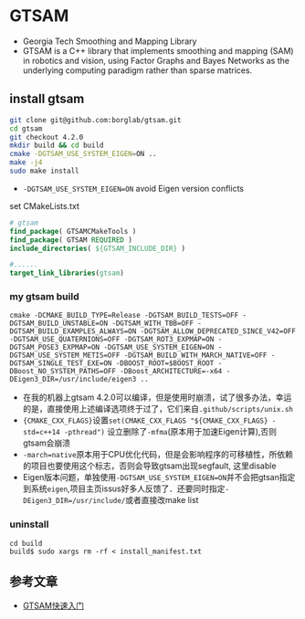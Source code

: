 
# GTSAM

- Georgia Tech Smoothing and Mapping Library
- GTSAM is a C++ library that implements smoothing and mapping (SAM) in robotics and vision, using Factor Graphs and Bayes Networks as the underlying computing paradigm rather than sparse matrices.

## install gtsam

```bash
git clone git@github.com:borglab/gtsam.git
cd gtsam
git checkout 4.2.0
mkdir build && cd build
cmake -DGTSAM_USE_SYSTEM_EIGEN=ON ..
make -j4
sudo make install
```

- `-DGTSAM_USE_SYSTEM_EIGEN=ON` avoid Eigen version conflicts

set CMakeLists.txt
```cmake
# gtsam 
find_package( GTSAMCMakeTools )
find_package( GTSAM REQUIRED )
include_directories( ${GTSAM_INCLUDE_DIR} )

#......
target_link_libraries(gtsam)
```

### my gtsam build

```shell
cmake -DCMAKE_BUILD_TYPE=Release -DGTSAM_BUILD_TESTS=OFF -DGTSAM_BUILD_UNSTABLE=ON -DGTSAM_WITH_TBB=OFF -DGTSAM_BUILD_EXAMPLES_ALWAYS=ON -DGTSAM_ALLOW_DEPRECATED_SINCE_V42=OFF -DGTSAM_USE_QUATERNIONS=OFF -DGTSAM_ROT3_EXPMAP=ON -DGTSAM_POSE3_EXPMAP=ON -DGTSAM_USE_SYSTEM_EIGEN=ON -DGTSAM_USE_SYSTEM_METIS=OFF -DGTSAM_BUILD_WITH_MARCH_NATIVE=OFF -DGTSAM_SINGLE_TEST_EXE=ON -DBOOST_ROOT=$BOOST_ROOT -DBoost_NO_SYSTEM_PATHS=OFF -DBoost_ARCHITECTURE=-x64 -DEigen3_DIR=/usr/include/eigen3 ..
```

- 在我的机器上gtsam 4.2.0可以编译，但是使用时崩溃，试了很多办法，幸运的是，直接使用上述编译选项终于过了，它们来自`.github/scripts/unix.sh`
- `{CMAKE_CXX_FLAGS}`设置`set(CMAKE_CXX_FLAGS "${CMAKE_CXX_FLAGS} -std=c++14 -pthread")` 设立删除了`-mfma`(原本用于加速Eigen计算),否则gtsam会崩溃
- `-march=native`原本用于CPU优化代码，但是会影响程序的可移植性，所依赖的项目也要使用这个标志，否则会导致gtsam出现segfault, 这里disable
- Eigen版本问题，单独使用`-DGTSAM_USE_SYSTEM_EIGEN=ON`并不会把gtsan指定到系统`eigen`,项目主页issus好多人反馈了．还要同时指定`-DEigen3_DIR=/usr/include/`或者直接改make list

### uninstall

```shell
cd build
build$ sudo xargs rm -rf < install_manifest.txt
```

## 参考文章

- [GTSAM快速入门](https://zhuanlan.zhihu.com/p/621999120)

